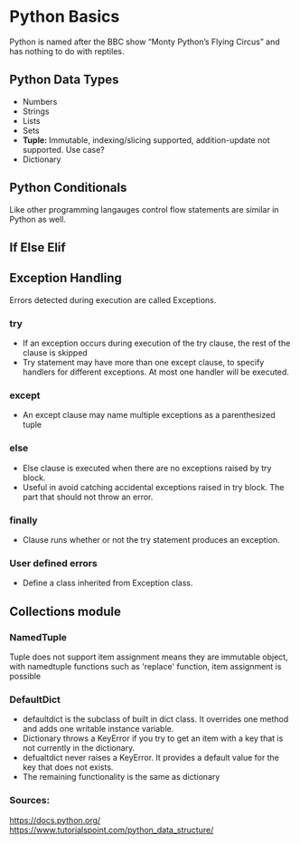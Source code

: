 # Python Basics
Python is named after the BBC show “Monty Python’s Flying Circus” and has nothing to do with reptiles.

## Python Data Types
- Numbers
- Strings
- Lists
- Sets
- <b>Tuple: </b>Immutable, indexing/slicing supported, addition-update not supported. Use case?
- Dictionary

## Python Conditionals
Like other programming langauges control flow statements are similar in Python as well.

## If Else Elif

## Exception Handling
Errors detected during execution are called Exceptions. 
### try
- If an exception occurs during execution of the try clause, the rest of the clause is skipped
- Try statement may have more than one except clause, to specify handlers for different exceptions. At most one handler will be executed.

### except
- An except clause may name multiple exceptions as a parenthesized tuple

### else
- Else clause is executed when there are no exceptions raised by try block. 
- Useful in avoid catching accidental exceptions raised in try block. The part that should not throw an error.

### finally
- Clause runs whether or not the try statement produces an exception.

### User defined errors
- Define a class inherited from Exception class.

## Collections module
### NamedTuple
Tuple does not support item assignment means they are immutable object, with namedtuple functions such as 'replace' function, item assignment is possible

### DefaultDict
- defaultdict is the subclass of built in dict class. It overrides one method and adds one writable instance variable.
- Dictionary throws a KeyError if you try to get an item with a key that is not currently in the dictionary. 
- defualtdict never raises a KeyError. It provides a default value for the key that does not exists.
- The remaining functionality is the same as dictionary
 


### Sources: 
https://docs.python.org/ <br>
https://www.tutorialspoint.com/python_data_structure/
